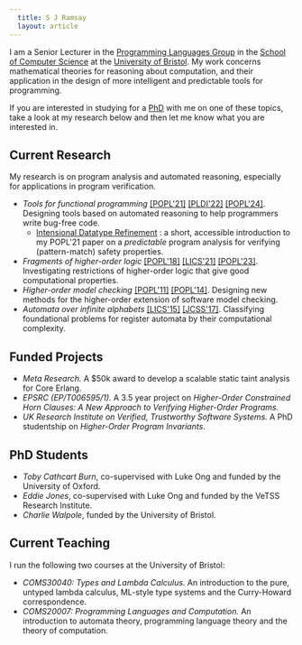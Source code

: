 ```yaml
---
  title: S J Ramsay 
  layout: article
---
```



I am a Senior Lecturer in the <a href="https://bristolpl.github.io/" target="_blank">Programming Languages Group</a> in the <a href="https://www.bristol.ac.uk/engineering/schools/computer-science/" target="_blank">School of Computer Science</a> at the <a href="https://www.bris.ac.uk" target="_blank">University of Bristol</a>.  My work concerns mathematical theories for reasoning about computation, and their application in the design of more intelligent and predictable tools for programming. 

If you are interested in studying for a <a href="http://www.bristol.ac.uk/doctoral-college/" target="_blank">PhD</a> with me on one of these topics, take a look at my research below and then let me know what you are interested in.

## Current Research
  
My research is on program analysis and automated reasoning, especially for applications in program verification.

  <ul class="w3-ul">
    <li>
      <i>Tools for functional programming</i> <a href="https://research-information.bris.ac.uk/files/265849562/3434336.pdf" target="_blank">[POPL'21]</a> <a href="papers/cycleq.pdf" target="_blank">[PLDI'22]</a> <a href="https://arxiv.org/abs/2307.06928" target="_blank">[POPL'24]</a>. Designing tools based on automated reasoning to help programmers write bug-free code.
      <br/>
      <ul>
        <li><a href="popl21.html">Intensional Datatype Refinement</a> : a short,  accessible introduction to my POPL'21 paper on a <i>predictable</i> program analysis for verifying (pattern-match) safety properties.</li>
      </ul>
    </li>
    <li><i>Fragments of higher-order logic</i> <a href="https://research-information.bris.ac.uk/files/142259264/popl18_p253.pdf" target="_blank">[POPL'18]</a> <a href="https://research-information.bris.ac.uk/files/271322251/main.pdf" target="_blank">[LICS'21]</a> <a href="papers/homsl.pdf" target="_blank">[POPL'23]</a>. Investigating restrictions of higher-order logic that give good computational properties.</li>
    <li><i>Higher-order model checking</i> <a href="papers/cegar-pattern-match-safety.pdf" target="_blank">[POPL'11]</a> <a href="papers/type-directed-cegar-homc.pdf">[POPL'14]</a>. Designing new methods for the higher-order extension of software model checking.</li>
    <li><i>Automata over infinite alphabets</i> <a href="papers/ra-bisimilarity.pdf" target="_blank">[LICS'15]</a> <a href="https://research-information.bris.ac.uk/files/135388861/1_s2.0_S0022000017300272_main.pdf" target="_blank">[JCSS'17]</a>. Classifying foundational problems for register automata by their computational complexity.</li>
  </ul>

## Funded Projects

  <ul class="w3-ul" >
    <li><i>Meta Research.</i> A $50k award to develop a scalable static taint analysis for Core Erlang.</li>
    <li><i>EPSRC (EP/T006595/1).</i> A 3.5 year project on <i>Higher-Order Constrained Horn Clauses: A New Approach to Verifying Higher-Order Programs.</i></li>
    <li><i>UK Research Institute on Verified, Trustworthy Software Systems.</i> A PhD studentship on <i>Higher-Order Program Invariants</i>.</li>
  </ul>

## PhD Students

  <ul class="w3-ul">
    <li><i>Toby Cathcart Burn</i>, co-supervised with Luke Ong and funded by the University of Oxford.</li>
    <li><i>Eddie Jones</i>, co-supervised with Luke Ong and funded by the VeTSS Research Institute.</li>
    <li><i>Charlie Walpole</i>, funded by the University of Bristol.</li>
  </ul>

## Current Teaching

I run the following two courses at the University of Bristol:

  <ul class="w3-ul">
    <li><i>COMS30040: Types and Lambda Calculus.</i> An introduction to the pure, untyped lambda calculus, ML-style type systems and the Curry-Howard correspondence.</li>
    <li><i>COMS20007: Programming Languages and Computation.</i> An introduction to automata theory, programming language theory and the theory of computation.</li>
  </ul>      
<br/>
<br/>
<br/>
<br/>